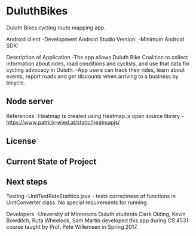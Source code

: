 # DuluthBikes
Duluth Bikes cycling route mapping app.

Android client
-Development Android Studio Version:
-Minimum Android SDK:

Description of Application
-The app allows Duluth Bike Coalition to collect information about rides, road conditions and cyclists, and use that data for cycling advocacy in Duluth. 
-App users can track their rides, learn about events, report roads and get discounts when arriving to a business by bicycle.

Node server
-

References
-Heatmap is created using Heatmap.js open source library - https://www.patrick-wied.at/static/heatmapjs/


License
-

Current State of Project
-

Next steps
-

Testing
-UnitTestRideStatitics.java - tests correctness of functions in UnitConverter class. No special requirements for running.

Developers
-University of Minnesota Duluth students Clark Olding, Kevin Bowditch, Ruta Wheelock, Sam Martin developed this app during 
CS 4531 course taught by Prof. Pete Willemsen in Spring 2017.